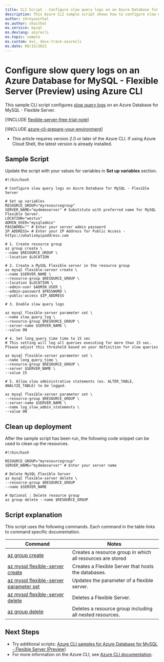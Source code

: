 ```yaml
---
title: CLI Script - Configure slow query logs on an Azure Database for MySQL - Flexible Server (Preview)
description: This Azure CLI sample script shows how to configure slow query logs on an Azure Database for MySQL - Flexible Server.
author: shreyaaithal
ms.author: shaithal
ms.service: mysql
ms.devlang: azurecli
ms.topic: sample
ms.custom: mvc, devx-track-azurecli
ms.date: 09/15/2021
---
```


# Configure slow query logs on an Azure Database for MySQL - Flexible Server (Preview) using Azure CLI

This sample CLI script configures [slow query logs](../concepts-slow-query-logs.md) on an Azure Database for MySQL - Flexible Server. 

[!INCLUDE [flexible-server-free-trial-note](../../includes/flexible-server-free-trial-note.md)]

[!INCLUDE [azure-cli-prepare-your-environment](../../../../includes/azure-cli-prepare-your-environment.md)]

- This article requires version 2.0 or later of the Azure CLI. If using Azure Cloud Shell, the latest version is already installed. 

## Sample Script

Update the script with your values for variables in **Set up variables** section.

```azurecli
#!/bin/bash

# Configure slow query logs on Azure Database for MySQL - Flexible Server

# Set up variables
RESOURCE_GROUP="myresourcegroup" 
SERVER_NAME="mydemoserver" # Substitute with preferred name for MySQL Flexible Server. 
LOCATION="westus" 
ADMIN_USER="mysqladmin" 
PASSWORD="" # Enter your server admin password
IP_ADDRESS= # Enter your IP Address for Public Access - https://whatismyipaddress.com

# 1. Create resource group
az group create \
--name $RESOURCE_GROUP \
--location $LOCATION

# 2. Create a MySQL Flexible server in the resource group
az mysql flexible-server create \
--name $SERVER_NAME \
--resource-group $RESOURCE_GROUP \
--location $LOCATION \
--admin-user $ADMIN_USER \
--admin-password $PASSWORD \
--public-access $IP_ADDRESS

# 3. Enable slow query logs

az mysql flexible-server parameter set \
--name slow_query_log \
--resource-group $RESOURCE_GROUP \
--server-name $SERVER_NAME \
--value ON

# 4. Set long_query_time time to 15 sec
# This setting will log all queries executing for more than 15 sec. Please adjust this threshold based on your definition for slow queries

az mysql flexible-server parameter set \
--name long_query_time \
--resource-group $RESOURCE_GROUP \
--server $SERVER_NAME \
--value 15

# 5. Allow slow administrative statements (ex. ALTER_TABLE, ANALYZE_TABLE) to be logged.

az mysql flexible-server parameter set \
--resource-group $RESOURCE_GROUP \
--server-name $SERVER_NAME \
--name log_slow_admin_statements \
--value ON

```

## Clean up deployment

After the sample script has been run, the following code snippet can be used to clean up the resources.

```azurecli
#!/bin/bash

RESOURCE_GROUP="myresourcegroup" 
SERVER_NAME="mydemoserver" # Enter your server name

# Delete MySQL Flexible Server
az mysql flexible-server delete \
--resource-group $RESOURCE_GROUP 
--name $SERVER_NAME

# Optional : Delete resource group
az group delete --name $RESOURCE_GROUP
```

## Script explanation

This script uses the following commands. Each command in the table links to command specific documentation.

| **Command** | **Notes** |
|---|---|
|[az group create](/cli/azure/group#az_group_create)|Creates a resource group in which all resources are stored|
|[az mysql flexible-server create](/cli/azure/mysql/flexible-server#az_mysql_flexible_server_create)|Creates a Flexible Server that hosts the databases.|
|[az mysql flexible-server parameter set](/cli/azure/mysql/flexible-server/parameter#az_mysql_flexible_server_parameter_set)|Updates the parameter of a flexible server.|
|[az mysql flexible-server delete](/cli/azure/mysql/flexible-server#az_mysql_flexible_server_delete)|Deletes a Flexible Server.|
|[az group delete](/cli/azure/group#az_group_delete) | Deletes a resource group including all nested resources.|

## Next Steps

- Try additional scripts: [Azure CLI samples for Azure Database for MySQL - Flexible Server (Preview)](../sample-scripts-azure-cli.md)
- For more information on the Azure CLI, see [Azure CLI documentation](/cli/azure).